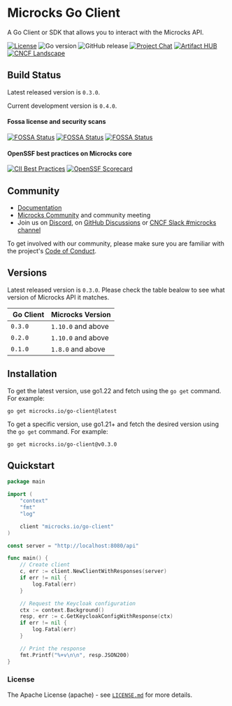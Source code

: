 # Microcks Go Client

A Go Client or SDK that allows you to interact with the Microcks API.

[![License](https://img.shields.io/github/license/microcks/microcks-go-client?style=for-the-badge&logo=apache)](https://www.apache.org/licenses/LICENSE-2.0)
![Go version](https://img.shields.io/github/go-mod/go-version/microcks/microcks-go-client?style=for-the-badge&logo=go)
![GitHub release](https://img.shields.io/github/downloads-pre/microcks/microcks-go-client/latest/total?style=for-the-badge)
[![Project Chat](https://img.shields.io/badge/discord-microcks-pink.svg?color=7289da&style=for-the-badge&logo=discord)](https://microcks.io/discord-invite/)
[![Artifact HUB](https://img.shields.io/endpoint?url=https://artifacthub.io/badge/repository/microcks&style=for-the-badge)](https://artifacthub.io/packages/search?repo=microcks)
[![CNCF Landscape](https://img.shields.io/badge/CNCF%20Landscape-5699C6?style=for-the-badge&logo=cncf)](https://landscape.cncf.io/?item=app-definition-and-development--application-definition-image-build--microcks)


## Build Status

Latest released version is `0.3.0`.

Current development version is `0.4.0`.

#### Fossa license and security scans

[![FOSSA Status](https://app.fossa.com/api/projects/git%2Bgithub.com%2Fmicrocks%2Fmicrocks-go-client.svg?type=shield&issueType=license)](https://app.fossa.com/projects/git%2Bgithub.com%2Fmicrocks%2Fmicrocks-go-client?ref=badge_shield&issueType=license)
[![FOSSA Status](https://app.fossa.com/api/projects/git%2Bgithub.com%2Fmicrocks%2Fmicrocks-go-client.svg?type=shield&issueType=security)](https://app.fossa.com/projects/git%2Bgithub.com%2Fmicrocks%2Fmicrocks-go-client?ref=badge_shield&issueType=security)
[![FOSSA Status](https://app.fossa.com/api/projects/git%2Bgithub.com%2Fmicrocks%2Fmicrocks-go-client.svg?type=small)](https://app.fossa.com/projects/git%2Bgithub.com%2Fmicrocks%2Fmicrocks-go-client?ref=badge_small)

#### OpenSSF best practices on Microcks core

[![CII Best Practices](https://bestpractices.coreinfrastructure.org/projects/7513/badge)](https://bestpractices.coreinfrastructure.org/projects/7513)
[![OpenSSF Scorecard](https://api.securityscorecards.dev/projects/github.com/microcks/microcks/badge)](https://securityscorecards.dev/viewer/?uri=github.com/microcks/microcks)

## Community

* [Documentation](https://microcks.io/documentation/tutorials/getting-started/)
* [Microcks Community](https://github.com/microcks/community) and community meeting
* Join us on [Discord](https://microcks.io/discord-invite/), on [GitHub Discussions](https://github.com/orgs/microcks/discussions) or [CNCF Slack #microcks channel](https://cloud-native.slack.com/archives/C05BYHW1TNJ)

To get involved with our community, please make sure you are familiar with the project's [Code of Conduct](./CODE_OF_CONDUCT.md).

## Versions

Latest released version is `0.3.0`. Please check the table bealow to see what version of Microcks API it matches.

| Go Client | Microcks Version |
| --------- | ---------------- |
| `0.3.0`   | `1.10.0` and above |
| `0.2.0`   | `1.10.0` and above |
| `0.1.0`   | `1.8.0` and above |

## Installation

To get the latest version, use go1.22 and fetch using the `go get` command. For example:

```
go get microcks.io/go-client@latest
```

To get a specific version, use go1.21+ and fetch the desired version using the `go get` command. For example:

```
go get microcks.io/go-client@v0.3.0
```

## Quickstart

```go
package main

import (
	"context"
	"fmt"
	"log"

	client "microcks.io/go-client"
)

const server = "http://localhost:8080/api"

func main() {
	// Create client
	c, err := client.NewClientWithResponses(server)
	if err != nil {
		log.Fatal(err)
	}

	// Request the Keycloak configuration
	ctx := context.Background()
	resp, err := c.GetKeycloakConfigWithResponse(ctx)
	if err != nil {
		log.Fatal(err)
	}

	// Print the response
	fmt.Printf("%+v\n\n", resp.JSON200)
}
```

### License

The Apache License (apache) - see [`LICENSE.md`](https://github.com/microcks/microcks-go-client/blob/main/LICENSE.md) for more details.
